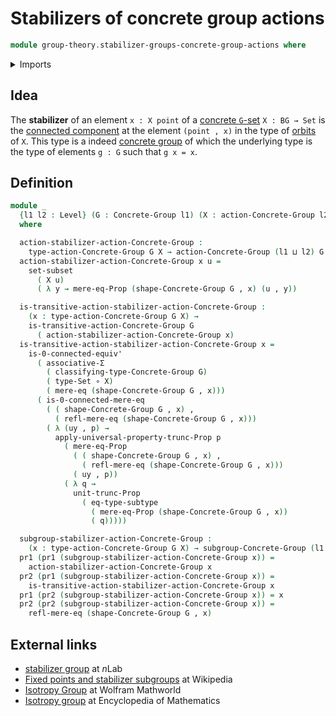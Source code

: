 # Stabilizers of concrete group actions

```agda
module group-theory.stabilizer-groups-concrete-group-actions where
```

<details><summary>Imports</summary>

```agda
open import foundation.0-connected-types
open import foundation.dependent-pair-types
open import foundation.function-types
open import foundation.mere-equality
open import foundation.propositional-truncations
open import foundation.sets
open import foundation.subtypes
open import foundation.type-arithmetic-dependent-pair-types
open import foundation.universe-levels

open import group-theory.concrete-group-actions
open import group-theory.concrete-groups
open import group-theory.subgroups-concrete-groups
open import group-theory.transitive-concrete-group-actions
```

</details>

## Idea

The **stabilizer** of an element `x : X point` of a
[concrete `G`-set](group-theory.concrete-group-actions.md) `X : BG → Set` is the
[connected component](foundation.connected-components.md) at the element
`(point , x)` in the type of
[orbits](group-theory.orbits-concrete-group-actions.md) of `X`. This type is a
indeed [concrete group](group-theory.concrete-groups.md) of which the underlying
type is the type of elements `g : G` such that `g x = x`.

## Definition

```agda
module _
  {l1 l2 : Level} (G : Concrete-Group l1) (X : action-Concrete-Group l2 G)
  where

  action-stabilizer-action-Concrete-Group :
    type-action-Concrete-Group G X → action-Concrete-Group (l1 ⊔ l2) G
  action-stabilizer-action-Concrete-Group x u =
    set-subset
      ( X u)
      ( λ y → mere-eq-Prop (shape-Concrete-Group G , x) (u , y))

  is-transitive-action-stabilizer-action-Concrete-Group :
    (x : type-action-Concrete-Group G X) →
    is-transitive-action-Concrete-Group G
      ( action-stabilizer-action-Concrete-Group x)
  is-transitive-action-stabilizer-action-Concrete-Group x =
    is-0-connected-equiv'
      ( associative-Σ
        ( classifying-type-Concrete-Group G)
        ( type-Set ∘ X)
        ( mere-eq (shape-Concrete-Group G , x)))
      ( is-0-connected-mere-eq
        ( ( shape-Concrete-Group G , x) ,
          ( refl-mere-eq (shape-Concrete-Group G , x)))
        ( λ (uy , p) →
          apply-universal-property-trunc-Prop p
            ( mere-eq-Prop
              ( ( shape-Concrete-Group G , x) ,
                ( refl-mere-eq (shape-Concrete-Group G , x)))
              ( uy , p))
            ( λ q →
              unit-trunc-Prop
                ( eq-type-subtype
                  ( mere-eq-Prop (shape-Concrete-Group G , x))
                  ( q)))))

  subgroup-stabilizer-action-Concrete-Group :
    (x : type-action-Concrete-Group G X) → subgroup-Concrete-Group (l1 ⊔ l2) G
  pr1 (pr1 (subgroup-stabilizer-action-Concrete-Group x)) =
    action-stabilizer-action-Concrete-Group x
  pr2 (pr1 (subgroup-stabilizer-action-Concrete-Group x)) =
    is-transitive-action-stabilizer-action-Concrete-Group x
  pr1 (pr2 (subgroup-stabilizer-action-Concrete-Group x)) = x
  pr2 (pr2 (subgroup-stabilizer-action-Concrete-Group x)) =
    refl-mere-eq (shape-Concrete-Group G , x)
```

## External links

- [stabilizer group](https://ncatlab.org/nlab/show/stabilizer+group) at $n$Lab
- [Fixed points and stabilizer subgroups](https://en.wikipedia.org/wiki/Group_action#Fixed_points_and_stabilizer_subgroups)
  at Wikipedia
- [Isotropy Group](https://mathworld.wolfram.com/IsotropyGroup.html) at Wolfram
  Mathworld
- [Isotropy group](https://encyclopediaofmath.org/wiki/Isotropy_group) at
  Encyclopedia of Mathematics
